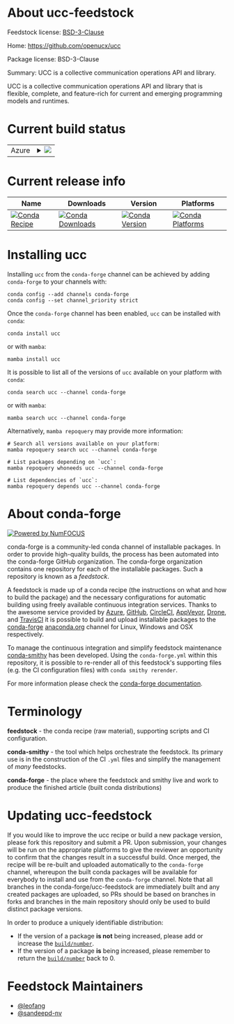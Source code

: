 About ucc-feedstock
===================

Feedstock license: [BSD-3-Clause](https://github.com/conda-forge/ucc-feedstock/blob/main/LICENSE.txt)

Home: https://github.com/openucx/ucc

Package license: BSD-3-Clause

Summary: UCC is a collective communication operations API and library.

UCC is a collective communication operations API and library that is
flexible, complete, and feature-rich for current and emerging
programming models and runtimes.


Current build status
====================


<table>
    
  <tr>
    <td>Azure</td>
    <td>
      <details>
        <summary>
          <a href="https://dev.azure.com/conda-forge/feedstock-builds/_build/latest?definitionId=22261&branchName=main">
            <img src="https://dev.azure.com/conda-forge/feedstock-builds/_apis/build/status/ucc-feedstock?branchName=main">
          </a>
        </summary>
        <table>
          <thead><tr><th>Variant</th><th>Status</th></tr></thead>
          <tbody><tr>
              <td>linux_64_c_compiler_version11c_stdlib_version2.17cuda_compilernvcccuda_compiler_version11.8cxx_compiler_version11</td>
              <td>
                <a href="https://dev.azure.com/conda-forge/feedstock-builds/_build/latest?definitionId=22261&branchName=main">
                  <img src="https://dev.azure.com/conda-forge/feedstock-builds/_apis/build/status/ucc-feedstock?branchName=main&jobName=linux&configuration=linux%20linux_64_c_compiler_version11c_stdlib_version2.17cuda_compilernvcccuda_compiler_version11.8cxx_compiler_version11" alt="variant">
                </a>
              </td>
            </tr>
          </tbody>
        </table>
      </details>
    </td>
  </tr>
</table>

Current release info
====================

| Name | Downloads | Version | Platforms |
| --- | --- | --- | --- |
| [![Conda Recipe](https://img.shields.io/badge/recipe-ucc-green.svg)](https://anaconda.org/conda-forge/ucc) | [![Conda Downloads](https://img.shields.io/conda/dn/conda-forge/ucc.svg)](https://anaconda.org/conda-forge/ucc) | [![Conda Version](https://img.shields.io/conda/vn/conda-forge/ucc.svg)](https://anaconda.org/conda-forge/ucc) | [![Conda Platforms](https://img.shields.io/conda/pn/conda-forge/ucc.svg)](https://anaconda.org/conda-forge/ucc) |

Installing ucc
==============

Installing `ucc` from the `conda-forge` channel can be achieved by adding `conda-forge` to your channels with:

```
conda config --add channels conda-forge
conda config --set channel_priority strict
```

Once the `conda-forge` channel has been enabled, `ucc` can be installed with `conda`:

```
conda install ucc
```

or with `mamba`:

```
mamba install ucc
```

It is possible to list all of the versions of `ucc` available on your platform with `conda`:

```
conda search ucc --channel conda-forge
```

or with `mamba`:

```
mamba search ucc --channel conda-forge
```

Alternatively, `mamba repoquery` may provide more information:

```
# Search all versions available on your platform:
mamba repoquery search ucc --channel conda-forge

# List packages depending on `ucc`:
mamba repoquery whoneeds ucc --channel conda-forge

# List dependencies of `ucc`:
mamba repoquery depends ucc --channel conda-forge
```


About conda-forge
=================

[![Powered by
NumFOCUS](https://img.shields.io/badge/powered%20by-NumFOCUS-orange.svg?style=flat&colorA=E1523D&colorB=007D8A)](https://numfocus.org)

conda-forge is a community-led conda channel of installable packages.
In order to provide high-quality builds, the process has been automated into the
conda-forge GitHub organization. The conda-forge organization contains one repository
for each of the installable packages. Such a repository is known as a *feedstock*.

A feedstock is made up of a conda recipe (the instructions on what and how to build
the package) and the necessary configurations for automatic building using freely
available continuous integration services. Thanks to the awesome service provided by
[Azure](https://azure.microsoft.com/en-us/services/devops/), [GitHub](https://github.com/),
[CircleCI](https://circleci.com/), [AppVeyor](https://www.appveyor.com/),
[Drone](https://cloud.drone.io/welcome), and [TravisCI](https://travis-ci.com/)
it is possible to build and upload installable packages to the
[conda-forge](https://anaconda.org/conda-forge) [anaconda.org](https://anaconda.org/)
channel for Linux, Windows and OSX respectively.

To manage the continuous integration and simplify feedstock maintenance
[conda-smithy](https://github.com/conda-forge/conda-smithy) has been developed.
Using the ``conda-forge.yml`` within this repository, it is possible to re-render all of
this feedstock's supporting files (e.g. the CI configuration files) with ``conda smithy rerender``.

For more information please check the [conda-forge documentation](https://conda-forge.org/docs/).

Terminology
===========

**feedstock** - the conda recipe (raw material), supporting scripts and CI configuration.

**conda-smithy** - the tool which helps orchestrate the feedstock.
                   Its primary use is in the construction of the CI ``.yml`` files
                   and simplify the management of *many* feedstocks.

**conda-forge** - the place where the feedstock and smithy live and work to
                  produce the finished article (built conda distributions)


Updating ucc-feedstock
======================

If you would like to improve the ucc recipe or build a new
package version, please fork this repository and submit a PR. Upon submission,
your changes will be run on the appropriate platforms to give the reviewer an
opportunity to confirm that the changes result in a successful build. Once
merged, the recipe will be re-built and uploaded automatically to the
`conda-forge` channel, whereupon the built conda packages will be available for
everybody to install and use from the `conda-forge` channel.
Note that all branches in the conda-forge/ucc-feedstock are
immediately built and any created packages are uploaded, so PRs should be based
on branches in forks and branches in the main repository should only be used to
build distinct package versions.

In order to produce a uniquely identifiable distribution:
 * If the version of a package **is not** being increased, please add or increase
   the [``build/number``](https://docs.conda.io/projects/conda-build/en/latest/resources/define-metadata.html#build-number-and-string).
 * If the version of a package **is** being increased, please remember to return
   the [``build/number``](https://docs.conda.io/projects/conda-build/en/latest/resources/define-metadata.html#build-number-and-string)
   back to 0.

Feedstock Maintainers
=====================

* [@leofang](https://github.com/leofang/)
* [@sandeepd-nv](https://github.com/sandeepd-nv/)

